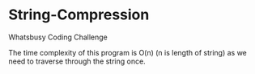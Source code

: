 # String-Compression
Whatsbusy Coding Challenge


The time complexity of this program is O(n) (n is length of string) as we need to traverse through the string once.
